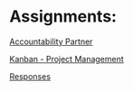# Assignments:

[Accountability Partner](accountability_partner.md)

[Kanban - Project Management](personal_kanban.md)

[Responses](responses.md)

